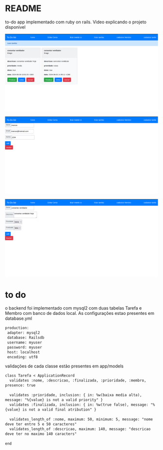 # README

to-do app implementado com ruby on rails. Video explicando o projeto disponivel 

[neste diretorio do github]: https://github.com/gabriel-ferreira-da-silva/to-do-list/blob/main/video.mp4



![](https://github.com/gabriel-ferreira-da-silva/to-do-list/blob/main/imagens/img1.png)

![](https://github.com/gabriel-ferreira-da-silva/to-do-list/blob/main/imagens/img2.png)

![](https://github.com/gabriel-ferreira-da-silva/to-do-list/blob/main/imagens/img3.png)



# to do

o backend foi implementado com mysql2 com duas tabelas Tarefa e Membro com banco de dados local. As configurações estao presentes em database.yml

```
production:
 adapter: mysql2
 database: Railsdb
 username: myuser
 password: myuser
 host: localhost
 encoding: utf8
```



validações de cada classe estão presentes em app/models

```
class Tarefa < ApplicationRecord
  validates :nome, :descricao, :finalizada, :prioridade, :membro, presence: true

  validates :prioridade, inclusion: { in: %w(baixa media alta), message: "%{value} is not a valid priority" }
  validates :finalizada, inclusion: { in: %w(true false), message: "%{value} is not a valid final atribution" }

  validates_length_of :nome, maximum: 50, minimum: 5, message: "nome deve ter entre 5 e 50 caracteres"
  validates_length_of :descricao, maximum: 140, message: "descricao deve ter no maximo 140 caracters"

end
```







